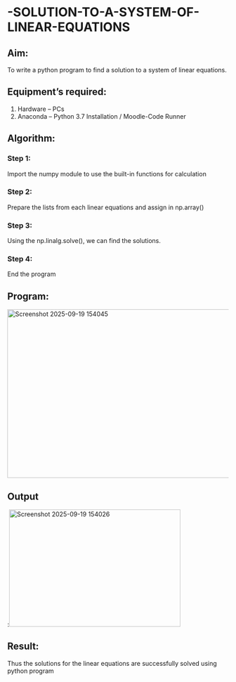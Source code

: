 # -SOLUTION-TO-A-SYSTEM-OF-LINEAR-EQUATIONS
## Aim:
To write a python program to find a solution to a system of linear equations.
## Equipment’s required:
1. 	Hardware – PCs
2. 	Anaconda – Python 3.7 Installation / Moodle-Code Runner
## Algorithm:
### Step 1: 
Import the numpy module to use the built-in functions for calculation
### Step 2: 
Prepare the lists from each linear equations and assign in np.array()
### Step 3: 
Using the np.linalg.solve(), we can find the solutions.
### Step 4: 
End the program
## Program:
<img width="1112" height="384" alt="Screenshot 2025-09-19 154045" src="https://github.com/user-attachments/assets/683e2088-e3de-4b50-b092-ac3222f2078d" />


## Output
:<img width="390" height="267" alt="Screenshot 2025-09-19 154026" src="https://github.com/user-attachments/assets/abf04f52-85fe-4d42-bb48-826ceb48feec" />

## Result: 
Thus the solutions for the linear equations are successfully solved using python program

